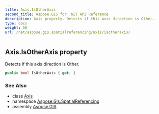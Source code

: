 ```yaml
---
title: Axis.IsOtherAxis
second_title: Aspose.GIS for .NET API Reference
description: Axis property. Detects if this axis direction is Other.
type: docs
weight: 50
url: /net/aspose.gis.spatialreferencing/axis/isotheraxis/
---
```

## Axis.IsOtherAxis property

Detects if this axis direction is Other.

```csharp
public bool IsOtherAxis { get; }
```

### See Also

* class [Axis](../)
* namespace [Aspose.Gis.SpatialReferencing](../../axis/)
* assembly [Aspose.GIS](../../../)


